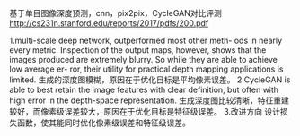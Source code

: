 基于单目图像深度预测，cnn，pix2pix，CycleGAN对比评测
http://cs231n.stanford.edu/reports/2017/pdfs/200.pdf

1.multi-scale deep network, outperformed most other meth- ods in nearly every metric. Inspection of the output maps, however, shows that the images produced are extremely blurry. So while they are able to achieve low average er- ror, their utility for practical depth mapping applications is limited.
生成的深度图模糊，原因在于优化目标是平均像素误差。
2.CycleGAN is able to best retain the image features with clear definition, but often with high error in the depth-space representation.
生成深度图比较清晰，特征重建较好，而像素级误差较大，原因在于优化目标是特征级误差。
3.改进方向
设计损失函数，使其能同时优化像素级误差和特征级误差。
